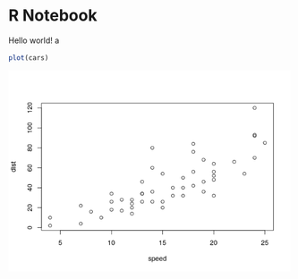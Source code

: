 R Notebook
================

Hello world! a

``` r
plot(cars)
```

![](test_files/figure-gfm/unnamed-chunk-1-1.png)<!-- -->
